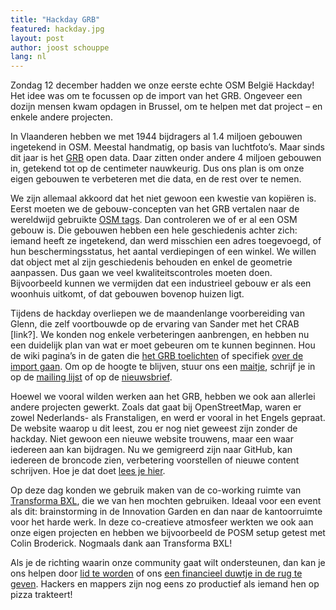 ```yaml
---
title: "Hackday GRB"
featured: hackday.jpg
layout: post
author: joost schouppe
lang: nl
---
```



Zondag 12 december hadden we onze eerste echte OSM België Hackday! 
Het idee was om te focussen op de import van het GRB. Ongeveer een dozijn mensen kwam opdagen in Brussel, 
om te helpen met dat project – en enkele andere projecten.
 
In Vlaanderen hebben we met 1944 bijdragers al 1.4 miljoen gebouwen ingetekend in OSM. 
Meestal handmatig, op basis van luchtfoto’s. Maar sinds dit jaar is het 
[GRB](https://overheid.vlaanderen.be/producten-diensten/grootschalig-referentiebestand-grb) open data. 
Daar zitten onder andere 4 miljoen gebouwen in, getekend tot op de centimeter nauwkeurig. 
Dus ons plan is om onze eigen gebouwen te verbeteren met die data, en de rest over te nemen. 
 
We zijn allemaal akkoord dat het niet gewoon een kwestie van kopiëren is. 
Eerst moeten we de gebouw-concepten van het GRB vertalen naar de wereldwijd gebruikte [OSM tags](https://wiki.openstreetmap.org/wiki/Tags). 
Dan controleren we of er al een OSM gebouw is. Die gebouwen hebben een hele geschiedenis achter zich: 
iemand heeft ze ingetekend, dan werd misschien een adres toegevoegd, of hun beschermingsstatus, 
het aantal verdiepingen of een winkel. We willen dat object met al zijn geschiedenis behouden en enkel de geometrie aanpassen. 
Dus gaan we veel kwaliteitscontroles moeten doen. Bijvoorbeeld kunnen we vermijden dat een industrieel gebouw er
als een woonhuis uitkomt, of dat gebouwen bovenop huizen ligt.
 
Tijdens de hackday overliepen we de maandenlange voorbereiding van Glenn, die zelf voortbouwde op de ervaring van Sander
met het CRAB [link?]. We konden nog enkele verbeteringen aanbrengen, en hebben nu een duidelijk plan van wat er moet gebeuren 
om te kunnen beginnen. Hou de wiki pagina’s in de gaten die 
[het GRB toelichten](https://wiki.openstreetmap.org/wiki/WikiProject_Belgium/GRB) of specifiek 
[over de import gaan](https://wiki.openstreetmap.org/wiki/GRBimport). 
Om op de hoogte te blijven, stuur ons een [maitje](mailto:community@osm.be), schrijf je in op 
de [mailing lijst](https://lists.openstreetmap.org/listinfo/talk-be) of op de [nieuwsbrief](http://eepurl.com/bZoZlj).
 
Hoewel we vooral wilden werken aan het GRB, hebben we ook aan allerlei andere projecten gewerkt. 
Zoals dat gaat bij OpenStreetMap, waren er zowel Nederlands- als Franstaligen, en werd er vooral in het 
Engels gepraat. De website waarop u dit leest, zou er nog niet geweest zijn zonder de hackday. 
Niet gewoon een nieuwe website trouwens, maar een waar iedereen aan kan bijdragen. 
Nu we gemigreerd zijn naar GitHub, kan iedereen de broncode zien, verbetering voorstellen of nieuwe content schrijven. Hoe je dat doet [lees je hier](https://github.com/osmbe/website).
 
Op deze dag konden we gebruik maken van de co-working ruimte van [Transforma BXL](https://www.transformabxl.be), die we van hen mochten gebruiken. Ideaal voor een event als dit: brainstorming in de Innovation Garden en dan naar de kantoorruimte voor het harde werk. In deze co-creatieve atmosfeer werkten we ook aan onze eigen projecten en hebben we bijvoorbeeld de POSM setup getest met Colin Broderick. Nogmaals dank aan Transforma BXL!
 
Als je de richting waarin onze community gaat wilt ondersteunen, dan kan je ons helpen door [lid te worden](http://www.osm.be/nl/signup.html) of ons [een financieel duwtje in de rug te geven](mailto:community@osm.be). Hackers en mappers zijn nog eens zo productief als iemand hen op pizza trakteert!
